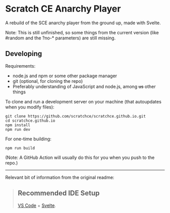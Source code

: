 # Scratch CE Anarchy Player

A rebuild of the SCE anarchy player from the ground up, made with Svelte.

Note: This is still unfinished, so some things from the current version (like #random and the ?no-* parameters) are still missing.

## Developing

Requirements:
- node.js and npm or some other package manager
- git (optional, for cloning the repo)
- Preferably understanding of JavaScript and node.js, among ~~us~~ other things

To clone and run a development server on your machine (that autoupdates when you modify files):

```
git clone https://github.com/scratchce/scratchce.github.io.git
cd scratchce.github.io
npm install
npm run dev
```

For one-time building:

```
npm run build
```

(Note: A GitHub Action will usually do this for you when you push to the repo.)

------

Relevant bit of information from the original readme:

> ## Recommended IDE Setup
> [VS Code](https://code.visualstudio.com/) + [Svelte](https://marketplace.visualstudio.com/items?itemName=svelte.svelte-vscode).
